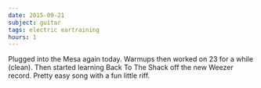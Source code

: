 ```yaml
---
date: 2015-09-21
subject: guitar
tags: electric eartraining
hours: 1
---
```


Plugged into the Mesa again today. Warmups then worked on 23 for a while (clean). Then started learning Back To The Shack off the new Weezer record. Pretty easy song with a fun little riff.